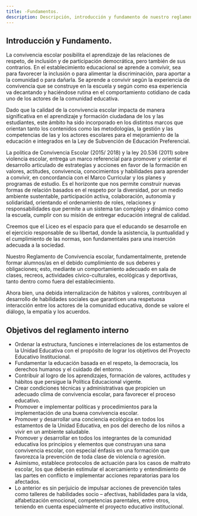 ```yaml
---
title: -Fundamentos.
description: Descripción, introducción y fundamento de nuestro reglamento escolar.
---
```


## Introducción y Fundamento.
La convivencia escolar posibilita el aprendizaje de las relaciones de respeto, de inclusión y de participación democrática, pero también de sus contrarios. En el establecimiento educacional se aprende a convivir, sea para favorecer la inclusión o para alimentar la discriminación, para aportar a la comunidad o para dañarla. Se aprende a convivir según la experiencia de convivencia que se construye en la escuela y según como esa experiencia va decantando y haciéndose rutina en el comportamiento cotidiano de cada uno de los actores de la comunidad educativa.  

Dado que la calidad de la convivencia escolar impacta de manera significativa en el aprendizaje y formación ciudadana de los y las estudiantes, este ámbito ha sido incorporado en los distintos marcos que orientan tanto los contenidos como las metodologías, la gestión y las competencias de las y los actores escolares para el mejoramiento de la educación e integrados en la Ley de Subvención de Educación Preferencial.  

La política de Convivencia Escolar (2015/ 2018) y la ley 20.536 (2011) sobre violencia escolar, entrega un marco referencial para promover y orientar el desarrollo articulado de estrategias y acciones en favor de la formación en valores, actitudes, convivencia, conocimientos y habilidades para aprender a convivir, en concordancia con el Marco Curricular y los planes y programas de estudio. Es el horizonte que nos permite construir nuevas formas de relación basados en el respeto por la diversidad, por un medio ambiente sustentable, participación activa, colaboración, autonomía y solidaridad, orientando el ordenamiento de roles, relaciones y responsabilidades que permite a un sistema tan complejo y dinámico como la escuela, cumplir con su misión de entregar educación integral de calidad.  

Creemos que el Liceo es el espacio para que el educando se desarrolle en el ejercicio responsable de su libertad, donde la asistencia, la puntualidad y el cumplimiento de las normas, son fundamentales para una inserción adecuada a la sociedad.  

Nuestro Reglamento de Convivencia escolar, fundamentalmente, pretende formar alumnos/as en el debido cumplimiento de sus deberes y obligaciones; esto, mediante un comportamiento adecuado en sala de clases, recreos, actividades cívico-culturales, ecológicas y deportivas, tanto dentro como fuera del establecimiento.  

Ahora bien, una debida internalización de hábitos y valores, contribuyen al desarrollo de habilidades sociales que garanticen una respetuosa interacción entre los actores de la comunidad educativa, donde se valore el diálogo, la empatía y los acuerdos.

## Objetivos del reglamento interno

- Ordenar la estructura, funciones e interrelaciones de los estamentos de la Unidad Educativa
con el propósito de lograr los objetivos del Proyecto Educativo Institucional.
- Fundamentar la educación basada en el respeto, la democracia, los derechos humanos y
el cuidado del entorno.
- Contribuir al logro de los aprendizajes, formación de valores, actitudes y hábitos que persigue la Política Educacional vigente.
- Crear condiciones técnicas y administrativas que propicien un adecuado clima de convivencia escolar, para favorecer el proceso educativo. 
- Promover e implementar políticas y procedimientos para la implementación de una buena convivencia escolar. 
- Promover y desarrollar una conciencia ecológica en todos los estamentos de la Unidad Educativa, en pos del derecho de los niños a vivir en un ambiente saludable. 
- Promover y desarrollar en todos los integrantes de la comunidad educativa los principios y elementos que construyan una sana convivencia escolar, con especial énfasis en una formación que favorezca la prevención de toda clase de violencia o agresión. 
- Asimismo, establece protocolos de actuación para los casos de maltrato escolar, los que deberán estimular el acercamiento y entendimiento de las partes en conflicto e implementar acciones reparatorias para los afectados. 
- Lo anterior es sin perjuicio de impulsar acciones de prevención tales como talleres de habilidades socio – afectivas, habilidades para la vida, alfabetización emocional, competencias parentales, entre otros, teniendo en cuenta especialmente el proyecto educativo institucional.
